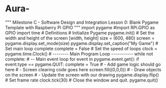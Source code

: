 # Aura-
"""  Milestone C - Software Design and Integration    Lesson 0:  Blank Pygame Template with Raspberry Pi GPIO   """   import pygame  #import RPi.GPIO as GPIO import time   # Definitions   # Initialize Pygame pygame.init()   # Set the width and height of the screen [width, height] size = (600, 480) screen = pygame.display.set_mode(size) pygame.display.set_caption("My Game")   # Set main loop complete complete = False   # Set the speed of loops clock = pygame.time.Clock()   # -------- Main Program Loop ----------- while not complete:     # -- Main event loop     for event in pygame.event.get():         if event.type == pygame.QUIT:             complete = True       # - Add game logic should go here       # - Screen clearing code goes here     screen.fill((0,0,0))      # - Draw objects on the screen                # - Update the screen with our drawing     pygame.display.flip()      # Set frame rate     clock.tick(30)   # Close the window and quit. pygame.quit()

